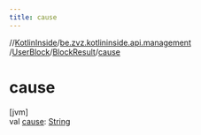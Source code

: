 ```yaml
---
title: cause
---
```

//[KotlinInside](../../../../index.html)/[be.zvz.kotlininside.api.management](../../index.html)
/[UserBlock](../index.html)/[BlockResult](index.html)/[cause](cause.html)

# cause

[jvm]\
val [cause](cause.html): [String](https://kotlinlang.org/api/latest/jvm/stdlib/kotlin/-string/index.html)





